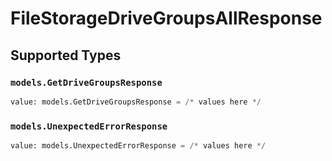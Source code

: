 # FileStorageDriveGroupsAllResponse


## Supported Types

### `models.GetDriveGroupsResponse`

```python
value: models.GetDriveGroupsResponse = /* values here */
```

### `models.UnexpectedErrorResponse`

```python
value: models.UnexpectedErrorResponse = /* values here */
```


